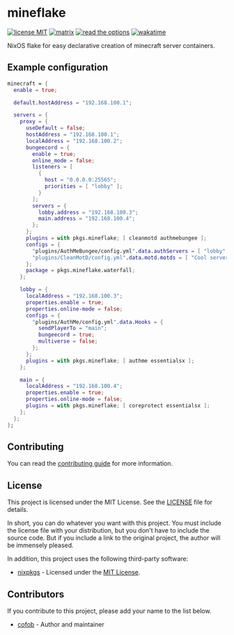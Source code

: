 # mineflake

[![license MIT](https://img.shields.io/static/v1?label=License&message=MIT&color=FE7D37)](https://github.com/nix-community/mineflake/blob/main/LICENSE)
[![matrix](https://img.shields.io/static/v1?label=Matrix&message=%23mineflake:matrix.org&color=GREEN)](https://matrix.to/#/#mineflake:matrix.org)
[![read the options](https://img.shields.io/static/v1?label=Read%20The&message=Options&color=8A2BE2)](https://nix-community.github.io/mineflake/)
[![wakatime](https://wakatime.com/badge/user/ebd31081-494e-4581-b228-7619d0fe1080/project/c81c6e21-8431-4002-839f-b7e8da67c3ae.svg)](https://wakatime.com/@ebd31081-494e-4581-b228-7619d0fe1080/projects/vewdumcbno)

NixOS flake for easy declarative creation of minecraft server containers.

## Example configuration

```nix
minecraft = {
  enable = true;

  default.hostAddress = "192.168.100.1";

  servers = {
    proxy = {
      useDefault = false;
      hostAddress = "192.168.100.1";
      localAddress = "192.168.100.2";
      bungeecord = {
        enable = true;
        online_mode = false;
        listeners = [
          {
            host = "0.0.0.0:25565";
            priorities = [ "lobby" ];
          }
        ];
        servers = {
          lobby.address = "192.168.100.3";
          main.address = "192.168.100.4";
        };
      };
      plugins = with pkgs.mineflake; [ cleanmotd authmebungee ];
      configs = {
        "plugins/AuthMeBungee/config.yml".data.authServers = [ "lobby" ];
        "plugins/CleanMotD/config.yml".data.motd.motds = [ "Cool server!" ];
      };
      package = pkgs.mineflake.waterfall;
    };

    lobby = {
      localAddress = "192.168.100.3";
      properties.enable = true;
      properties.online-mode = false;
      configs = {
        "plugins/AuthMe/config.yml".data.Hooks = {
          sendPlayerTo = "main";
          bungeecord = true;
          multiverse = false;
        };
      };
      plugins = with pkgs.mineflake; [ authme essentialsx ];
    };

    main = {
      localAddress = "192.168.100.4";
      properties.enable = true;
      properties.online-mode = false;
      plugins = with pkgs.mineflake; [ coreprotect essentialsx ];
    };
  };
};
```

## Contributing

You can read the [contributing guide](CONTRIBUTING.md) for more information.

## License

This project is licensed under the MIT License. See the [LICENSE](LICENSE) file for details.

In short, you can do whatever you want with this project. You must include the license file
with your distribution, but you don't have to include the source code. But if you include a
link to the original project, the author will be immensely pleased.

In addition, this project uses the following third-party software:

- [nixpkgs](https://github.com/NixOS/nixpkgs) - Licensed under the
  [MIT License](https://github.com/NixOS/nixpkgs/blob/master/COPYING).

## Contributors

If you contribute to this project, please add your name to the list below.

- [cofob](https://t.me/cofob) - Author and maintainer
